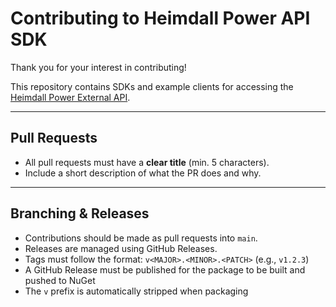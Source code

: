 # Contributing to Heimdall Power API SDK

Thank you for your interest in contributing!

This repository contains SDKs and example clients for accessing the [Heimdall Power External API](https://developer.heimdallcloud.com/docs/welcome).

---

## Pull Requests

- All pull requests must have a **clear title** (min. 5 characters).
- Include a short description of what the PR does and why.

---

## Branching & Releases

- Contributions should be made as pull requests into `main`.
- Releases are managed using GitHub Releases.
- Tags must follow the format: `v<MAJOR>.<MINOR>.<PATCH>` (e.g., `v1.2.3`)
- A GitHub Release must be published for the package to be built and pushed to NuGet
- The `v` prefix is automatically stripped when packaging

